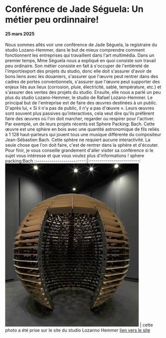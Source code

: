 # Conférence de Jade Séguela: Un métier peu ordinnaire!

#### 25 mars 2025

Nous sommes allés voir une conférence de Jade Séguela, la registraire du studio Lozano-Hemmer, dans le but de mieux comprendre comment fonctionnent les entreprises qui travaillent dans l'art multimédia. Dans un premier temps, Mme Séguela nous a expliqué en quoi consiste son travail peu ordinaire. Son métier consiste en fait à s'occuper de l'entièreté de l'import/export des projets du studio, donc elle doit s'assurer d'avoir de bons liens avec les douaniers, s'assurer que l'œuvre peut rentrer dans des cadres de portes conventionnels, s'assurer que l'œuvre peut supporter des enjeux liés aux lieux (corrosion, pluie, électricité, sable, température, etc.) et s'assurer des ventes des projets du studio. Ensuite, elle nous a parlé un peu plus du studio Lozano-Hemmer, le studio de Rafael Lozano-Hemmer. Le principal but de l'entreprise est de faire des œuvres destinées à un public. D'après lui, « Si il n'a pas de public, il n'y a pas d'œuvre ». Leurs œuvres sont souvent plus passives qu'interactives, cela veut dire qu'ils préfèrent faire des œuvres où l'on doit marcher, regarder ou respirer pour l'activer. Par exemple, un de leurs projets récents est Sphere Packing: Bach. Cette œuvre est une sphère en bois avec une quantité astronomique de fils reliés à 1 128 haut-parleurs qui jouent tous une musique différente du compositeur Jean-Sébastien Bach. Cette sphère ne requiert aucune interactivité. La seule chose que l'on doit faire, c'est de rentrer dans la sphère et d'écouter. Pour finir, je vous conseille grandement d'aller visiter sa conférence si le sujet vous intéresse et que vous voulez plus d'informations !
sphere packing:Bach
:-------------------------:|:-------------------------:
![photo](medias/shere_packing_bach.jpg)  |  cette photo a été prise sur le site du studio Lozanno Hemmer [lien vers le site](https://lozano-hemmer.com/sphere_packing_bach.php)

